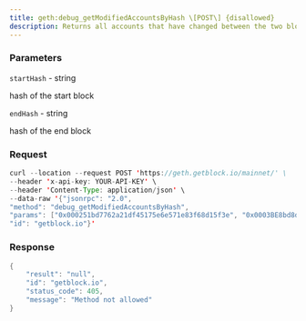```yaml
---
title: geth:debug_getModifiedAccountsByHash \[POST\] {disallowed}
description: Returns all accounts that have changed between the two blocks specified.A change is defined as a difference in nonce, balance, code hash, orstorage hash. With one parameter, returns the list of accounts modifiedin the specified block.
---
```


### Parameters


`startHash` - string

hash of the start block

`endHash` - string

hash of the end block

### Request

``` java
curl --location --request POST 'https://geth.getblock.io/mainnet/' \
--header 'x-api-key: YOUR-API-KEY' \
--header 'Content-Type: application/json' \
--data-raw '{"jsonrpc": "2.0",
"method": "debug_getModifiedAccountsByHash",
"params": ["0x000251bd7762a21df45175e6e571e83f68d15f3e", "0x0003BE8bd8dBa04Ac4dE888A9ea02AcF73b61700"],
"id": "getblock.io"}'
```

###  Response

``` java
{
    "result": "null",
    "id": "getblock.io",
    "status_code": 405,
    "message": "Method not allowed"
}
```

